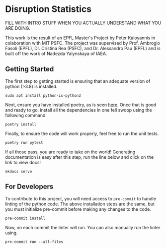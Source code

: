 # Disruption Statistics

FILL WITH INTRO STUFF WHEN YOU ACTUALLY UNDERSTAND WHAT YOU ARE DOING. 

This work is the result of an EPFL Master's Project by Peter Kaloyannis in colaboration with MIT PSFC. The project was supervised by Prof. Ambrogio Fasoli (EPFL), Dr. Cristina Rea (PSFC), and Dr. Alessandro Pau (EPFL) and is built off the work of Nadezda Yalynskaya of IAEA.

## Getting Started

The first step to getting started is ensuring that an adequate version of python (>3.8) is installed.
```
sudo apt install python-is-python3
```
Next, ensure you have installed poetry, as is seen [here](https://python-poetry.org/docs/). Once that is good and ready to go, install all the dependencies in one fell swoop using the following command.
```
poetry install
```
Finally, to ensure the code will work properly, feel free to run the unit tests.
```
poetry run pytest
```
If all those pass, you are ready to take on the world! Generating documentation is easy after this step, run the line below and click on the link to view docs!
```
mkdocs serve
```

## For Developers

To contribute to this project, you will need access to `pre-commit` to handle linting of the python code. The above installation steps are the same, but you must initialize pre-commit before making any changes to the code.
```
pre-commit install
```
Now, on each commit the linter will run. You can also manually run the linter using.
```
pre-commit run --all-files
```


